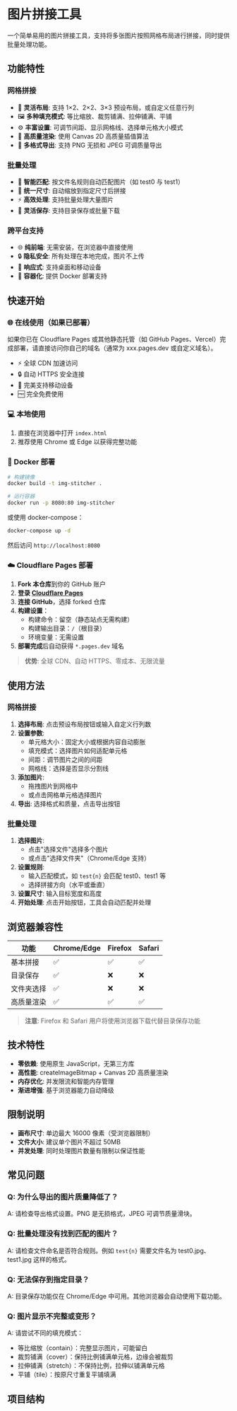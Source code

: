 # 图片拼接工具

一个简单易用的图片拼接工具，支持将多张图片按照网格布局进行拼接，同时提供批量处理功能。

## 功能特性

### 网格拼接
- 🎯 **灵活布局**: 支持 1×2、2×2、3×3 预设布局，或自定义任意行列
- 🖼️ **多种填充模式**: 等比缩放、裁剪铺满、拉伸铺满、平铺
- ⚙️ **丰富设置**: 可调节间距、显示网格线、选择单元格大小模式
- 🎨 **高质量渲染**: 使用 Canvas 2D 高质量插值算法
- 💾 **多格式导出**: 支持 PNG 无损和 JPEG 可调质量导出

### 批量处理
- 🔄 **智能匹配**: 按文件名规则自动匹配图片（如 test0 与 test1）
- 📏 **统一尺寸**: 自动缩放到指定尺寸后拼接
- ⚡ **高效处理**: 支持批量处理大量图片
- 📁 **灵活保存**: 支持目录保存或批量下载

### 跨平台支持
- 🌐 **纯前端**: 无需安装，在浏览器中直接使用
- 🔒 **隐私安全**: 所有处理在本地完成，图片不上传
- 📱 **响应式**: 支持桌面和移动设备
- 🐳 **容器化**: 提供 Docker 部署支持

## 快速开始

### 🌐 在线使用（如果已部署）
如果你已在 Cloudflare Pages 或其他静态托管（如 GitHub Pages、Vercel）完成部署，请直接访问你自己的域名（通常为 xxx.pages.dev 或自定义域名）。

- ⚡ 全球 CDN 加速访问
- 🔒 自动 HTTPS 安全连接
- 📱 完美支持移动设备
- 🆓 完全免费使用

### 💻 本地使用
1. 直接在浏览器中打开 `index.html`
2. 推荐使用 Chrome 或 Edge 以获得完整功能

### 🐳 Docker 部署
```bash
# 构建镜像
docker build -t img-stitcher .

# 运行容器
docker run -p 8080:80 img-stitcher
```

或使用 docker-compose：
```bash
docker-compose up -d
```

然后访问 `http://localhost:8080`

### ☁️ Cloudflare Pages 部署
1. **Fork 本仓库**到你的 GitHub 账户
2. **登录 [Cloudflare Pages](https://pages.cloudflare.com/)**
3. **连接 GitHub**，选择 forked 仓库
4. **构建设置**：
   - 构建命令：留空（静态站点无需构建）
   - 构建输出目录：`/`（根目录）
   - 环境变量：无需设置
5. **部署完成**后自动获得 `*.pages.dev` 域名

> **优势**: 全球 CDN、自动 HTTPS、零成本、无限流量

## 使用方法

### 网格拼接
1. **选择布局**: 点击预设布局按钮或输入自定义行列数
2. **设置参数**: 
   - 单元格大小：固定大小或根据内容自动膨胀
   - 填充模式：选择图片如何适配单元格
   - 间距：调节图片之间的间距
   - 网格线：选择是否显示分割线
3. **添加图片**: 
   - 拖拽图片到网格中
   - 或点击网格单元格选择图片
4. **导出**: 选择格式和质量，点击导出按钮

### 批量处理
1. **选择图片**: 
   - 点击"选择文件"选择多个图片
   - 或点击"选择文件夹"（Chrome/Edge 支持）
2. **设置规则**: 
   - 输入匹配模式，如 `test{n}` 会匹配 test0、test1 等
   - 选择拼接方向（水平或垂直）
3. **设置尺寸**: 输入目标宽度和高度
4. **开始处理**: 点击开始按钮，工具会自动匹配并处理

## 浏览器兼容性

| 功能 | Chrome/Edge | Firefox | Safari |
|------|-------------|---------|--------|
| 基本拼接 | ✅ | ✅ | ✅ |
| 目录保存 | ✅ | ❌ | ❌ |
| 文件夹选择 | ✅ | ❌ | ❌ |
| 高质量渲染 | ✅ | ✅ | ✅ |

> **注意**: Firefox 和 Safari 用户将使用浏览器下载代替目录保存功能

## 技术特性

- **零依赖**: 使用原生 JavaScript，无第三方库
- **高性能**: createImageBitmap + Canvas 2D 高质量渲染
- **内存优化**: 并发限流和智能内存管理
- **渐进增强**: 基于浏览器能力自动降级

## 限制说明

- **画布尺寸**: 单边最大 16000 像素（受浏览器限制）
- **文件大小**: 建议单个图片不超过 50MB
- **并发处理**: 同时处理图片数量有限制以保证性能

## 常见问题

### Q: 为什么导出的图片质量降低了？
A: 请检查导出格式设置。PNG 是无损格式，JPEG 可调节质量滑块。

### Q: 批量处理没有找到匹配的图片？
A: 请检查文件命名是否符合规则。例如 `test{n}` 需要文件名为 test0.jpg、test1.jpg 这样的格式。

### Q: 无法保存到指定目录？
A: 目录保存功能仅在 Chrome/Edge 中可用。其他浏览器会自动使用下载功能。

### Q: 图片显示不完整或变形？
A: 请尝试不同的填充模式：
- 等比缩放（contain）：完整显示图片，可能留白
- 裁剪铺满（cover）：保持比例铺满单元格，边缘会被裁剪
- 拉伸铺满（stretch）：不保持比例，拉伸以铺满单元格
- 平铺（tile）：按原尺寸重复平铺填满

## 项目结构
